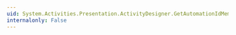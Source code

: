 ```yaml
---
uid: System.Activities.Presentation.ActivityDesigner.GetAutomationIdMemberName
internalonly: False
---
```

